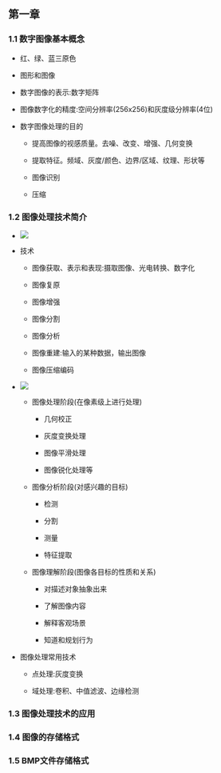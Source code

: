 ## 第一章

### 1.1 数字图像基本概念

- 红、绿、蓝三原色

- 图形和图像

- 数字图像的表示:数字矩阵

- 图像数字化的精度:空间分辨率(256x256)和灰度级分辨率(4位)

- 数字图像处理的目的
  
  - 提高图像的视感质量。去噪、改变、增强、几何变换
  
  - 提取特征。频域、灰度/颜色、边界/区域、纹理、形状等
  
  - 图像识别
  
  - 压缩

### 1.2 图像处理技术简介

- ![](E:\00_github\git-zhao\01_大纲中的图片\数字图像1.PNG)

- 技术
  
  - 图像获取、表示和表现:摄取图像、光电转换、数字化
  
  - 图像复原
  
  - 图像增强
  
  - 图像分割
  
  - 图像分析
  
  - 图像重建:输入的某种数据，输出图像
  
  - 图像压缩编码

- ![](E:\00_github\git-zhao\01_大纲中的图片\数字图像2.PNG)
  
  - 图像处理阶段(在像素级上进行处理)
    
    - 几何校正
    
    - 灰度变换处理
    
    - 图像平滑处理
    
    - 图像锐化处理等
  
  - 图像分析阶段(对感兴趣的目标)
    
    - 检测
    
    - 分割
    
    - 测量
    
    - 特征提取
  
  - 图像理解阶段(图像各目标的性质和关系)
    
    - 对描述对象抽象出来
    
    - 了解图像内容
    
    - 解释客观场景
    
    - 知道和规划行为

- 图像处理常用技术
  
  - 点处理:灰度变换
  
  - 域处理:卷积、中值滤波、边缘检测

### 1.3 图像处理技术的应用

### 1.4 图像的存储格式

### 1.5 BMP文件存储格式
